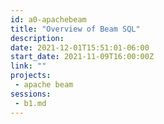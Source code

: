 ```yaml
---
id: a0-apachebeam
title: "Overview of Beam SQL"
description: 
date: 2021-12-01T15:51:01-06:00
start_date: 2021-11-09T16:00:00Z
link: "" 
projects: 
 - apache beam
sessions: 
 - b1.md
---
```




